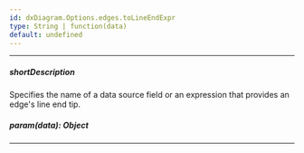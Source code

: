 ```yaml
---
id: dxDiagram.Options.edges.toLineEndExpr
type: String | function(data)
default: undefined
---
```

---
##### shortDescription
Specifies the name of a data source field or an expression that provides an edge's line end tip.
##### param(data): Object

---
